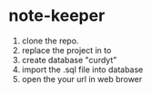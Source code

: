 # note-keeper

1. clone the repo.
2. replace the project in to <server>
3. create database "curdyt"
4. import the .sql file into database
5. open the your url in web brower